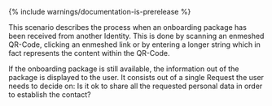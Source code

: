{% include warnings/documentation-is-prerelease %}

This scenario describes the process when an onboarding package has been received from another Identity. This is done by scanning an enmeshed QR-Code, clicking an enmeshed link or by entering a longer string which in fact represents the content within the QR-Code.

If the onboarding package is still available, the information out of the package is displayed to the user. It consists out of a single Request the user needs to decide on: Is it ok to share all the requested personal data in order to establish the contact?
